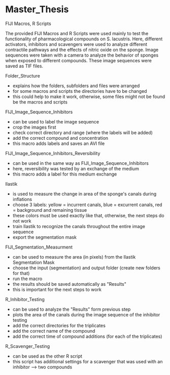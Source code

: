 # Master_Thesis
FIJI Macros, R Scripts

The provided FIJI Macros and R Scripts were used mainly to test the functionality of pharmacological compounds on S. lacustris. 
Here, different activators, inhibitors and scavengers were used to analyze different contractile pathways and the effects of nitric oxide on the sponge. 
Image sequences were taken with a camera to analyze the behavior of sponges when exposed to different compounds.
These image sequences were saved as TIF files. 

Folder_Structure
  - explains how the folders, subfolders and files were arranged
  - for some macros and scripts the directories have to be changed 
  - this could help to make it work, otherwise, some files might not be found be the macros and scripts

FIJI_Image_Sequence_Inhibitors
  - can be used to label the image sequence
  - crop the images first
  - check correct directory and range (where the labels will be added)
  - add the correct compound and concentration
  - this macro adds labels and saves an AVI file 


FIJI_Image_Sequence_Inhibitors_Reversibility
  - can be used in the same way as FIJI_Image_Sequence_Inhibitors
  - here, reversibility was tested by an exchange of the medium
  - this macro adds a label for this medium exchange


Ilastik
  - is used to measure the change in area of the sponge's canals during inflations
  - choose 3 labels: yellow = incurrent canals, blue = excurrent canals, red = background and remaining tissue
  - these colors must be used exactly like that, otherwise, the next steps do not work
  - train Ilastik to recognize the canals throughout the entire image sequence
  - export the segmentation mask


FIJI_Segmentation_Measurment
  - can be used to measure the area (in pixels) from the Ilastik Segmentation Mask
  - choose the input (segmentation) and output folder (create new folders for that)
  - run the macro
  - the results should be saved automatically as "Results"
  - this is important for the next steps to work

R_Inhibitor_Testing
  - can be used to analyze the "Results" form previous step
  - plots the area of the canals during the image sequence of the inhibitor testing
  - add the correct directories for the triplicates
  - add the correct name of the compound
  - add the correct time of compound additions (for each of the triplicates)

R_Scavenger_Testing
  - can be used as the other R script
  - this script has additional settings for a scavenger that was used with an inhibitor --> two compounds
